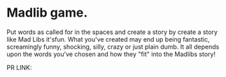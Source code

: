 
# Madlib game.

Put words as called for in the spaces and create a story by  create a story like Mad Libs it'sfun.
What you've created may end up being fantastic, screamingly funny, shocking, silly, crazy or just
plain dumb.
It all depends upon the words you've chosen and how they "fit" into the Madlibs story! 

PR LINK: